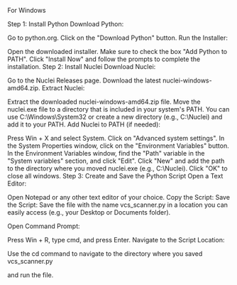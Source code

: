For Windows

Step 1: Install Python
Download Python:

Go to python.org.
Click on the "Download Python" button.
Run the Installer:

Open the downloaded installer.
Make sure to check the box "Add Python to PATH".
Click "Install Now" and follow the prompts to complete the installation.
Step 2: Install Nuclei
Download Nuclei:

Go to the Nuclei Releases page.
Download the latest nuclei-windows-amd64.zip.
Extract Nuclei:

Extract the downloaded nuclei-windows-amd64.zip file.
Move the nuclei.exe file to a directory that is included in your system's PATH. You can use C:\Windows\System32 or create a new directory (e.g., C:\Nuclei) and add it to your PATH.
Add Nuclei to PATH (if needed):

Press Win + X and select System.
Click on "Advanced system settings".
In the System Properties window, click on the "Environment Variables" button.
In the Environment Variables window, find the "Path" variable in the "System variables" section, and click "Edit".
Click "New" and add the path to the directory where you moved nuclei.exe (e.g., C:\Nuclei).
Click "OK" to close all windows.
Step 3: Create and Save the Python Script
Open a Text Editor:

Open Notepad or any other text editor of your choice.
Copy the Script:
Save the Script:
Save the file with the name vcs_scanner.py in a location you can easily access (e.g., your Desktop or Documents folder).


Open Command Prompt:

Press Win + R, type cmd, and press Enter.
Navigate to the Script Location:

Use the cd command to navigate to the directory where you saved vcs_scanner.py

and run the file. 
